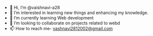 - 👋 Hi, I’m @vaishnavi-a28
- 👀 I’m interested in learning new things and enhancing my knowledge.
- 🌱 I’m currently learning Web development 
- 💞️ I’m looking to collaborate on projects related to webd
- 📫 How to reach me- vashnavi2812002@gmail.com

<!---
vaishnavi-a28/vaishnavi-a28 is a ✨ special ✨ repository because its `README.md` (this file) appears on your GitHub profile.
You can click the Preview link to take a look at your changes.
--->
